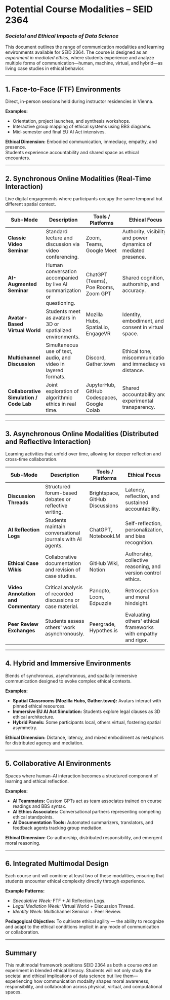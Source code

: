 # **Potential Course Modalities – SEID 2364**  
### *Societal and Ethical Impacts of Data Science*  

This document outlines the range of communication modalities and learning environments available for SEID 2364. The course is designed as an *experiment in mediated ethics*, where students experience and analyze multiple forms of communication—human, machine, virtual, and hybrid—as living case studies in ethical behavior.

---

## **1. Face-to-Face (FTF) Environments**
Direct, in-person sessions held during instructor residencies in Vienna.  

**Examples:**
- Orientation, project launches, and synthesis workshops.  
- Interactive group mapping of ethical systems using BBS diagrams.  
- Mid-semester and final EU AI Act intensives.  

**Ethical Dimension:** Embodied communication, immediacy, empathy, and presence.  
Students experience accountability and shared space as ethical encounters.

---

## **2. Synchronous Online Modalities (Real-Time Interaction)**
Live digital engagements where participants occupy the same temporal but different spatial context.  

| **Sub-Mode** | **Description** | **Tools / Platforms** | **Ethical Focus** |
|---------------|------------------|-----------------------|------------------|
| **Classic Video Seminar** | Standard lecture and discussion via video conferencing. | Zoom, Teams, Google Meet | Authority, visibility, and power dynamics of mediated presence. |
| **AI-Augmented Seminar** | Human conversation accompanied by live AI summarization or questioning. | ChatGPT (Teams), Poe Rooms, Zoom GPT | Shared cognition, authorship, and accuracy. |
| **Avatar-Based Virtual World** | Students meet as avatars in 3D or spatialized environments. | Mozilla Hubs, Spatial.io, EngageVR | Identity, embodiment, and consent in virtual space. |
| **Multichannel Discussion** | Simultaneous use of text, audio, and video in layered formats. | Discord, Gather.town | Ethical tone, miscommunication, and immediacy vs. distance. |
| **Collaborative Simulation / Code Lab** | Joint exploration of algorithmic ethics in real time. | JupyterHub, GitHub Codespaces, Google Colab | Shared accountability and experimental transparency. |

---

## **3. Asynchronous Online Modalities (Distributed and Reflective Interaction)**
Learning activities that unfold over time, allowing for deeper reflection and cross-time collaboration.

| **Sub-Mode** | **Description** | **Tools / Platforms** | **Ethical Focus** |
|---------------|------------------|-----------------------|------------------|
| **Discussion Threads** | Structured forum-based debates or reflective writing. | Brightspace, GitHub Discussions | Latency, reflection, and sustained accountability. |
| **AI Reflection Logs** | Students maintain conversational journals with AI agents. | ChatGPT, NotebookLM | Self-reflection, personalization, and bias recognition. |
| **Ethical Case Wikis** | Collaborative documentation and revision of case studies. | GitHub Wiki, Notion | Authorship, collective reasoning, and version control ethics. |
| **Video Annotation and Commentary** | Critical analysis of recorded discussions or case material. | Panopto, Loom, Edpuzzle | Retrospection and moral hindsight. |
| **Peer Review Exchanges** | Students assess others' work asynchronously. | Peergrade, Hypothes.is | Evaluating others' ethical frameworks with empathy and rigor. |

---

## **4. Hybrid and Immersive Environments**
Blends of synchronous, asynchronous, and spatially immersive communication designed to evoke complex ethical contexts.

**Examples:**
- **Spatial Classrooms (Mozilla Hubs, Gather.town):** Avatars interact with pinned ethical resources.  
- **Immersive EU AI Act Simulation:** Students explore legal clauses as 3D ethical architecture.  
- **Hybrid Panels:** Some participants local, others virtual, fostering spatial asymmetry.  

**Ethical Dimension:** Distance, latency, and mixed embodiment as metaphors for distributed agency and mediation.

---

## **5. Collaborative AI Environments**
Spaces where human–AI interaction becomes a structured component of learning and ethical reflection.

**Examples:**
- **AI Teammates:** Custom GPTs act as team associates trained on course readings and BBS syntax.  
- **AI Ethics Associates:** Conversational partners representing competing ethical standpoints.  
- **AI Documentation Tools:** Automated summarizers, translators, and feedback agents tracking group mediation.  

**Ethical Dimension:** Co-authorship, distributed responsibility, and emergent moral reasoning.

---

## **6. Integrated Multimodal Design**
Each course unit will combine at least two of these modalities, ensuring that students encounter ethical complexity directly through experience.  

**Example Patterns:**
- *Speculative Week:* FTF + AI Reflection Logs.  
- *Legal Mediation Week:* Virtual World + Discussion Thread.  
- *Identity Week:* Multichannel Seminar + Peer Review.  

**Pedagogical Objective:** To cultivate ethical agility — the ability to recognize and adapt to the ethical conditions implicit in any mode of communication or collaboration.

---

## **Summary**
This multimodal framework positions SEID 2364 as both a course *and* an experiment in blended ethical literacy.  Students will not only study the societal and ethical implications of data science but live them—experiencing how communication modality shapes moral awareness, responsibility, and collaboration across physical, virtual, and computational spaces.

